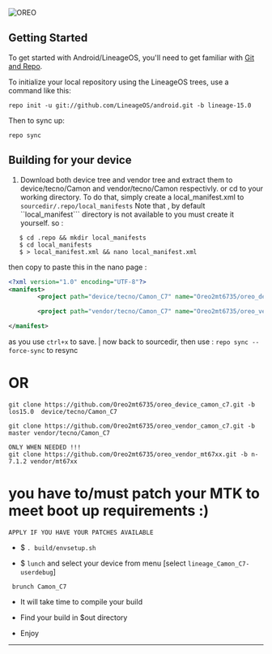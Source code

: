 
![OREO](https://github.com/Oreo2mt6735/oreo_manifest/blob/master/assert/oreo.png "OREO FOR MTK")

Getting Started
---------------

To get started with Android/LineageOS, you'll need to get
familiar with [Git and Repo](https://source.android.com/source/using-repo.html).

To initialize your local repository using the LineageOS trees, use a command like this:

    repo init -u git://github.com/LineageOS/android.git -b lineage-15.0

Then to sync up:

    repo sync
    
    
Building for your device 
------------------------
1. Download both device tree and vendor tree and extract them to device/tecno/Camon and vendor/tecno/Camon respectivly.
  or cd to your working directory. To do that, simply create a local_manifest.xml to ```sourcedir/.repo/local_manifests```
  Note that , by default ``local_manifest``` directory is not available to you must create it yourself.
  so :
  ```
     $ cd .repo && mkdir local_manifests
     $ cd local_manifests
     $ > local_manifest.xml && nano local_manifest.xml
  ```
  then copy to paste this in the nano page :
 ```xml
 <?xml version="1.0" encoding="UTF-8"?>
 <manifest>
         <project path="device/tecno/Camon_C7" name="Oreo2mt6735/oreo_device_camon_c7.git" remote="github" revision="los15.0"/>

         <project path="vendor/tecno/Camon_C7" name="Oreo2mt6735/oreo_vendor_camon_c7.git" remote="github" revision="master"/>

 </manifest>
  ```
  as you use ```ctrl+x``` to save.
   | now back to sourcedir, then use : ```repo sync --force-sync``` to resync


  # OR


```
git clone https://github.com/Oreo2mt6735/oreo_device_camon_c7.git -b los15.0  device/tecno/Camon_C7
```
```
git clone https://github.com/Oreo2mt6735/oreo_vendor_camon_c7.git -b master vendor/tecno/Camon_C7
```
```
ONLY WHEN NEEDED !!!
git clone https://github.com/Oreo2mt6735/oreo_vendor_mt67xx.git -b n-7.1.2 vendor/mt67xx
```

# you have to/must patch your MTK to meet boot up requirements :)
```
APPLY IF YOU HAVE YOUR PATCHES AVAILABLE
```


 + $ ```. build/envsetup.sh```
 - $ ```lunch```
    and select your device from menu [select ```lineage_Camon_C7-userdebug```]

  ```
   brunch Camon_C7
  ```
 + It will take time to compile your build
 - Find your build in $out directory
 + Enjoy

---------------
